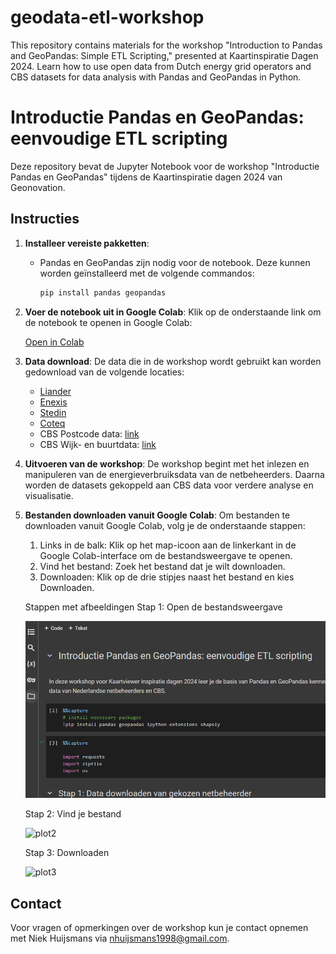 # geodata-etl-workshop
This repository contains materials for the workshop "Introduction to Pandas and GeoPandas: Simple ETL Scripting," presented at Kaartinspiratie Dagen 2024. Learn how to use open data from Dutch energy grid operators and CBS datasets for data analysis with Pandas and GeoPandas in Python.

# Introductie Pandas en GeoPandas: eenvoudige ETL scripting

Deze repository bevat de Jupyter Notebook voor de workshop "Introductie Pandas en GeoPandas" tijdens de Kaartinspiratie dagen 2024 van Geonovation.

## Instructies

1. **Installeer vereiste pakketten**:
   - Pandas en GeoPandas zijn nodig voor de notebook. Deze kunnen worden geïnstalleerd met de volgende commandos:
     ```bash
     pip install pandas geopandas
     ```

2. **Voer de notebook uit in Google Colab**:
   Klik op de onderstaande link om de notebook te openen in Google Colab:
   
   [Open in Colab](https://colab.research.google.com/github/niekh-13/geodata-etl-workshop/blob/main/Introductie_GeoPandas_Workshop.ipynb)

4. **Data download**:
   De data die in de workshop wordt gebruikt kan worden gedownload van de volgende locaties:
   - [Liander](https://www.liander.nl/over-ons/open-data/disclaimer)
   - [Enexis](https://www.enexis.nl/over-ons/open-data)
   - [Stedin](https://www.stedin.net/zakelijk/open-data/verbruiksgegevens)
   - [Coteq](https://coteqnetbeheer.nl/open-data)
   - CBS Postcode data: [link](https://www.cbs.nl/nl-nl/dossier/nederland-regionaal/geografische-data/gegevens-per-postcode)
   - CBS Wijk- en buurtdata: [link](https://www.cbs.nl/nl-nl/dossier/nederland-regionaal/geografische-data/wijk-en-buurtkaart-2023)
   
5. **Uitvoeren van de workshop**:
   De workshop begint met het inlezen en manipuleren van de energieverbruiksdata van de netbeheerders. Daarna worden de datasets gekoppeld aan CBS data voor verdere analyse en visualisatie.

6. **Bestanden downloaden vanuit Google Colab**:
   Om bestanden te downloaden vanuit Google Colab, volg je de onderstaande stappen:

   1. Links in de balk: Klik op het map-icoon aan de linkerkant in de Google Colab-interface om de bestandsweergave te openen.
   2. Vind het bestand: Zoek het bestand dat je wilt downloaden.
   3. Downloaden: Klik op de drie stipjes naast het bestand en kies Downloaden.
   
   Stappen met afbeeldingen
   Stap 1: Open de bestandsweergave
   
   ![plot1](https://github.com/niekh-13/geodata-etl-workshop/blob/main/colab_afbeeldingen/image1.png)
   
   Stap 2: Vind je bestand
   
   ![plot2](https://github.com/niekh-13/geodata-etl-workshop/blob/main/colag_afbeeldingen/image2.png)
   
   Stap 3: Downloaden
   
   ![plot3](https://github.com/niekh-13/geodata-etl-workshop/blob/main/colag_afbeeldingen/image3.png)


## Contact

Voor vragen of opmerkingen over de workshop kun je contact opnemen met Niek Huijsmans via nhuijsmans1998@gmail.com.
